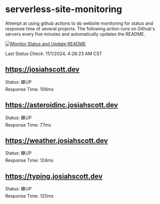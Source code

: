 # serverless-site-monitoring
Attempt at using github actions to do website monitoring for status and response time of several projects. The following action runs on Github's servers every five minutes and automatically updates the README.  

[![Monitor Status and Update README](https://github.com/JosiahSco/serverless-site-monitoring/actions/workflows/monitor.yaml/badge.svg)](https://github.com/JosiahSco/serverless-site-monitoring/actions/workflows/monitor.yaml)

Last Status Check: 11/1/2024, 4:28:23 AM CST

## https://josiahscott.dev
Status: 🟩UP  
Response Time: 106ms

## https://asteroidinc.josiahscott.dev
Status: 🟩UP  
Response Time: 77ms

## https://weather.josiahscott.dev
Status: 🟩UP  
Response Time: 124ms

## https://typing.josiahscott.dev
Status: 🟩UP  
Response Time: 120ms

